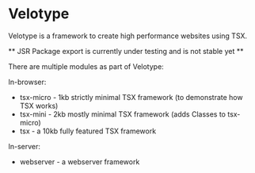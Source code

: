 # Velotype

Velotype is a framework to create high performance websites using TSX.

** JSR Package export is currently under testing and is not stable yet **

There are multiple modules as part of Velotype:

In-browser:
* tsx-micro - 1kb strictly minimal TSX framework (to demonstrate how TSX works)
* tsx-mini - 2kb mostly minimal TSX framework (adds Classes to tsx-micro)
* tsx - a 10kb fully featured TSX framework

In-server:
* webserver - a webserver framework

